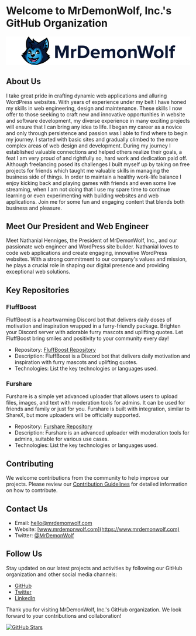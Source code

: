 # Welcome to MrDemonWolf, Inc.'s GitHub Organization

![Company Logo](/logo_text.png)

## About Us

I take great pride in crafting dynamic web applications and alluring WordPress websites. With years of experience under my belt I have honed my skills in web engineering, design and maintenance. These skills I now offer to those seeking to craft new and innovative opportunities in website and software development, my diverse experience in many exciting projects will ensure that I can bring any idea to life.
I began my career as a novice and only through persistence and passion was I able to find where to begin my journey. I started with basic sites and gradually climbed to the more complex areas of web design and development. During my journey I established valuable connections and helped others realize their goals, a feat I am very proud of and rightfully so, hard work and dedication paid off. Although freelancing posed its challenges I built myself up by taking on free projects for friends which taught me valuable skills in managing the business side of things.
In order to maintain a healthy work-life balance I enjoy kicking back and playing games with friends and even some live streaming, when I am not doing that I use my spare time to continue learning or even experimenting with building websites and web applications. Join me for some fun and engaging content that blends both business and pleasure.


## Meet Our President and Web Engineer

Meet Nathanial Henniges, the President of MrDemonWolf, Inc., and our passionate web engineer and WordPress site builder. Nathanial loves to code web applications and create engaging, innovative WordPress websites. With a strong commitment to our company's values and mission, he plays a crucial role in shaping our digital presence and providing exceptional web solutions.

## Key Repositories

### FluffBoost

FluffBoost is a heartwarming Discord bot that delivers daily doses of motivation and inspiration wrapped in a furry-friendly package. Brighten your Discord server with adorable furry mascots and uplifting quotes. Let FluffBoost bring smiles and positivity to your community every day!

- Repository: [FluffBoost Repository](https://github.com/MrDemonWolf/FluffBoost)
- Description: FluffBoost is a Discord bot that delivers daily motivation and inspiration with furry mascots and uplifting quotes.
- Technologies: List the key technologies or languages used.

### Furshare

Furshare is a simple yet advanced uploader that allows users to upload files, images, and text with moderation tools for admins. It can be used for friends and family or just for you. Furshare is built with integration, similar to ShareX, but more uploaders will be officially supported.

- Repository: [Furshare Repository](https://github.com/MrDemonWolf/Furshare)
- Description: Furshare is an advanced uploader with moderation tools for admins, suitable for various use cases.
- Technologies: List the key technologies or languages used.

## Contributing

We welcome contributions from the community to help improve our projects. Please review our [Contribution Guidelines](CONTRIBUTING.md) for detailed information on how to contribute.

## Contact Us

- Email: [hello@mrdemonwolf.com](mailto:hello@mrdemonwolf.com?subject=Message%20from%20GitHub)
- Website: [www.mrdemonwolf.com](https://www.mrdemonwolf.com)
- Twitter: [@MrDemonWolf](https://twitter.com/mrdemonwolf)

## Follow Us

Stay updated on our latest projects and activities by following our GitHub organization and other social media channels:

- [GitHub](https://github.com/MrDemonWolf)
- [Twitter](https://twitter.com/mrdemonwolf)
- [LinkedIn](https://www.linkedin.com/company/mrdemonwolf)

Thank you for visiting MrDemonWolf, Inc.'s GitHub organization. We look forward to your contributions and collaboration!

[![GitHub Stars](https://img.shields.io/github/stars/MrDemonWolf?style=social)](https://github.com/MrDemonWolf)
